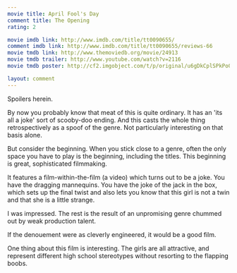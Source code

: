 ```yaml
---
movie title: April Fool's Day
comment title: The Opening
rating: 2

movie imdb link: http://www.imdb.com/title/tt0090655/
comment imdb link: http://www.imdb.com/title/tt0090655/reviews-66
movie tmdb link: http://www.themoviedb.org/movie/24913
movie tmdb trailer: http://www.youtube.com/watch?v=2116
movie tmdb poster: http://cf2.imgobject.com/t/p/original/u6gDkCplSPkPo0grhXIrq5Jv9CT.jpg

layout: comment
---
```


Spoilers herein.

By now you probably know that meat of this is quite ordinary. It has an 'its all a joke' sort  of scooby-doo ending. And this casts the whole thing retrospectively as a spoof of the  genre. Not particularly interesting on that basis alone.

But consider the beginning. When you stick close to a genre, often the only space you  have to play is the beginning, including the titles. This beginning is great, sophisticated  filmmaking.

It features a film-within-the-film (a video) which turns out to be a joke. You have the  dragging mannequins. You have the joke of the jack in the box, which sets up the final  twist and also lets you know that this girl is not a twin and that she is a little strange.

I was impressed. The rest is the result of an unpromising genre chummed out by weak  production talent.

If the denouement were as cleverly engineered, it would be a good film.

One thing about this film is interesting. The girls are all attractive, and represent different  high school stereotypes without resorting to the flapping boobs.